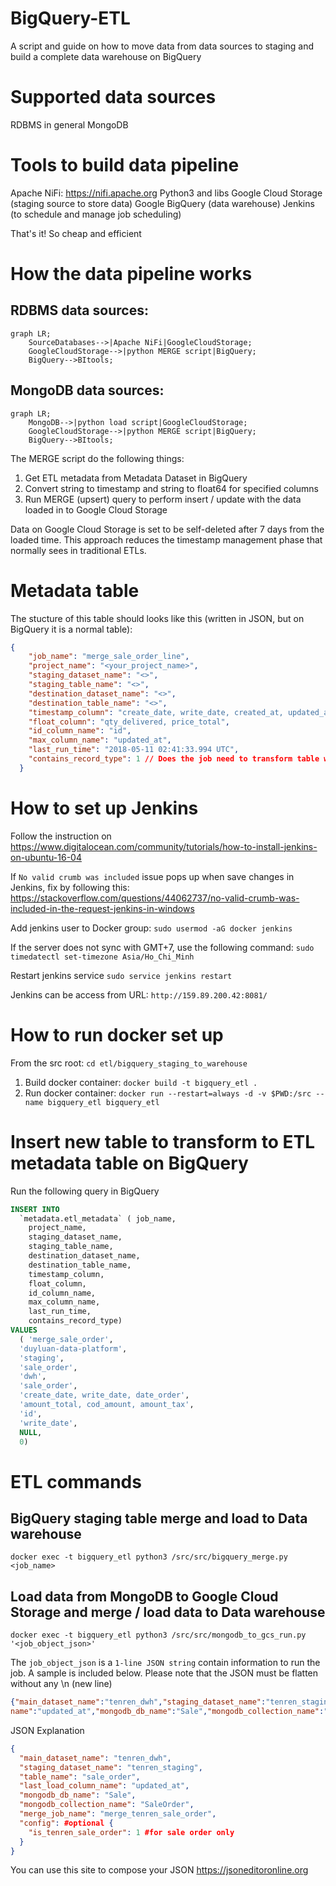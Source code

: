 # BigQuery-ETL
A script and guide on how to move data from data sources to staging and build a complete data warehouse on BigQuery

# Supported data sources
RDBMS in general
MongoDB

# Tools to build data pipeline
Apache NiFi: https://nifi.apache.org
Python3 and libs
Google Cloud Storage (staging source to store data)
Google BigQuery (data warehouse)
Jenkins (to schedule and manage job scheduling)

That's it! So cheap and efficient

# How the data pipeline works

## RDBMS data sources:

```mermaid
graph LR;
    SourceDatabases-->|Apache NiFi|GoogleCloudStorage;
    GoogleCloudStorage-->|python MERGE script|BigQuery;
    BigQuery-->BItools;
```

## MongoDB data sources:

```mermaid
graph LR;
    MongoDB-->|python load script|GoogleCloudStorage;
    GoogleCloudStorage-->|python MERGE script|BigQuery;
    BigQuery-->BItools;
```

The MERGE script do the following things:
1. Get ETL metadata from Metadata Dataset in BigQuery
2. Convert string to timestamp and string to float64 for specified columns
3. Run MERGE (upsert) query to perform insert / update with the data loaded in to Google Cloud Storage

Data on Google Cloud Storage is set to be self-deleted after 7 days from the loaded time. This approach reduces the timestamp management phase that normally sees in traditional ETLs.

# Metadata table

The stucture of this table should looks like this (written in JSON, but on BigQuery it is a normal table):
```json
{
    "job_name": "merge_sale_order_line",
    "project_name": "<your_project_name>",
    "staging_dataset_name": "<>",
    "staging_table_name": "<>",
    "destination_dataset_name": "<>",
    "destination_table_name": "<>",
    "timestamp_column": "create_date, write_date, created_at, updated_at",
    "float_column": "qty_delivered, price_total",
    "id_column_name": "id",
    "max_column_name": "updated_at",
    "last_run_time": "2018-05-11 02:41:33.994 UTC",
    "contains_record_type": 1 // Does the job need to transform table with RECORD field
  }
```

# How to set up Jenkins

Follow the instruction on https://www.digitalocean.com/community/tutorials/how-to-install-jenkins-on-ubuntu-16-04

If `No valid crumb was included` issue pops up when save changes in Jenkins, fix by following this: https://stackoverflow.com/questions/44062737/no-valid-crumb-was-included-in-the-request-jenkins-in-windows

Add jenkins user to Docker group: `sudo usermod -aG docker jenkins`

If the server does not sync with GMT+7, use the following command: `sudo timedatectl set-timezone Asia/Ho_Chi_Minh`

Restart jenkins service `sudo service jenkins restart`

Jenkins can be access from URL: `http://159.89.200.42:8081/`

# How to run docker set up

From the src root: `cd etl/bigquery_staging_to_warehouse`

1. Build docker container: `docker build -t bigquery_etl .`
2. Run docker container: `docker run --restart=always -d -v $PWD:/src --name bigquery_etl bigquery_etl`

# Insert new table to transform to ETL metadata table on BigQuery

Run the following query in BigQuery

```sql
INSERT INTO
  `metadata.etl_metadata` ( job_name,
    project_name,
    staging_dataset_name,
    staging_table_name,
    destination_dataset_name,
    destination_table_name,
    timestamp_column,
    float_column,
    id_column_name,
    max_column_name,
    last_run_time,
    contains_record_type)
VALUES
  ( 'merge_sale_order', 
  'duyluan-data-platform', 
  'staging', 
  'sale_order', 
  'dwh', 
  'sale_order', 
  'create_date, write_date, date_order', 
  'amount_total, cod_amount, amount_tax', 
  'id', 
  'write_date', 
  NULL,
  0)
  ```
  
# ETL commands

## BigQuery staging table merge and load to Data warehouse

`docker exec -t bigquery_etl python3 /src/src/bigquery_merge.py <job_name>`

## Load data from MongoDB to Google Cloud Storage and merge / load data to Data warehouse

`docker exec -t bigquery_etl python3 /src/src/mongodb_to_gcs_run.py '<job_object_json>'`

The `job_object_json` is a `1-line JSON string` contain information to run the job. A sample is included below.
Please note that the JSON must be flatten without any \n (new line)

```json
{"main_dataset_name":"tenren_dwh","staging_dataset_name":"tenren_staging","table_name":"sale_order","last_load_column_
name":"updated_at","mongodb_db_name":"Sale","mongodb_collection_name":"SaleOrder","merge_job_name":"merge_tenren_sale_order","config":{"is_tenren_sale_order":1}}
```

JSON Explanation

```json
{
  "main_dataset_name": "tenren_dwh",
  "staging_dataset_name": "tenren_staging",
  "table_name": "sale_order",
  "last_load_column_name": "updated_at",
  "mongodb_db_name": "Sale",
  "mongodb_collection_name": "SaleOrder",
  "merge_job_name": "merge_tenren_sale_order",
  "config": #optional {
    "is_tenren_sale_order": 1 #for sale order only
  }
}

```

You can use this site to compose your JSON https://jsoneditoronline.org
